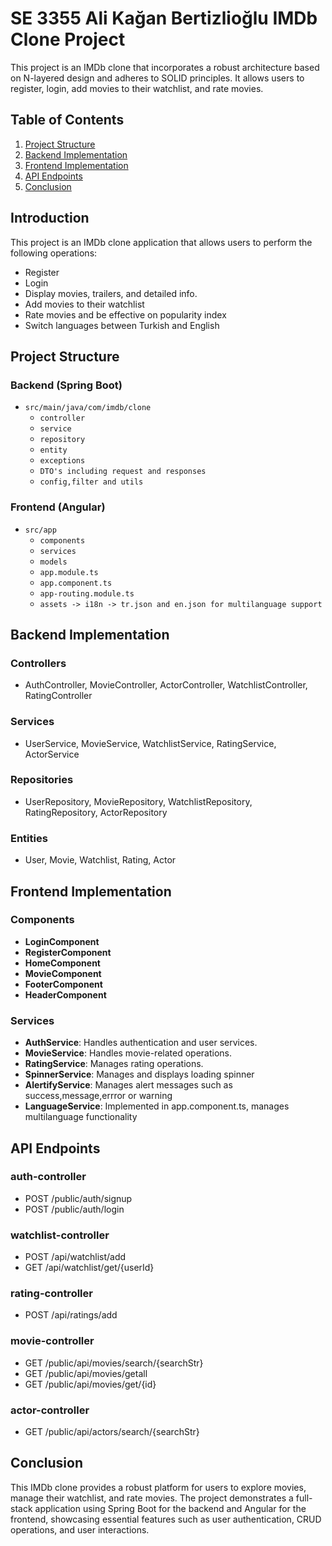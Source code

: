 # SE 3355 Ali Kağan Bertizlioğlu IMDb Clone Project

This project is an IMDb clone that incorporates a robust architecture based on N-layered design and adheres to SOLID principles. It allows users to register, login, add movies to their watchlist, and rate movies.

## Table of Contents
1. [Project Structure](#project-structure)
2. [Backend Implementation](#backend-implementation)
3. [Frontend Implementation](#frontend-implementation)
4. [API Endpoints](#api-endpoints)
5. [Conclusion](#conclusion)

## Introduction
This project is an IMDb clone application that allows users to perform the following operations:
- Register
- Login
- Display movies, trailers, and detailed info.
- Add movies to their watchlist
- Rate movies and be effective on popularity index
- Switch languages between Turkish and English
  
## Project Structure
### Backend (Spring Boot)
- `src/main/java/com/imdb/clone`
  - `controller`
  - `service`
  - `repository`
  - `entity`
  - `exceptions`
  - `DTO's including request and responses`
  - `config,filter and utils`

### Frontend (Angular)
- `src/app`
  - `components`
  - `services`
  - `models`
  - `app.module.ts`
  - `app.component.ts`
  - `app-routing.module.ts`
  - `assets -> i18n -> tr.json and en.json for multilanguage support`


## Backend Implementation
### Controllers
- AuthController, MovieController, ActorController, WatchlistController, RatingController

### Services
- UserService, MovieService, WatchlistService, RatingService, ActorService

### Repositories
- UserRepository, MovieRepository, WatchlistRepository, RatingRepository, ActorRepository

### Entities
- User, Movie, Watchlist, Rating, Actor


## Frontend Implementation

### Components
- **LoginComponent**
- **RegisterComponent**
- **HomeComponent**
- **MovieComponent**
- **FooterComponent**
- **HeaderComponent**
### Services
- **AuthService**: Handles authentication and user services.
- **MovieService**: Handles movie-related operations.
- **RatingService**: Manages rating operations.
- **SpinnerService**: Manages and displays loading spinner
- **AlertifyService**: Manages alert messages such as success,message,errror or warning
- **LanguageService**: Implemented in app.component.ts, manages multilanguage functionality 

## API Endpoints

### auth-controller
- POST /public/auth/signup
- POST /public/auth/login

### watchlist-controller
- POST /api/watchlist/add
- GET /api/watchlist/get/{userId}

### rating-controller
- POST /api/ratings/add

### movie-controller
- GET /public/api/movies/search/{searchStr}
- GET /public/api/movies/getall
- GET /public/api/movies/get/{id}

### actor-controller
- GET /public/api/actors/search/{searchStr}


## Conclusion
This IMDb clone provides a robust platform for users to explore movies, manage their watchlist, and rate movies. The project demonstrates a full-stack application using Spring Boot for the backend and Angular for the frontend, showcasing essential features such as user authentication, CRUD operations, and user interactions.
